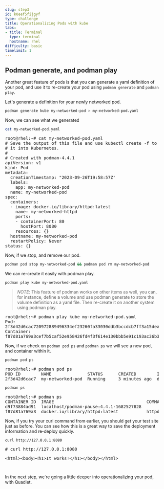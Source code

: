 ```yaml
---
slug: step3
id: k0eef5fijgyf
type: challenge
title: Operationalizing Pods with kube
tabs:
- title: Terminal
  type: terminal
  hostname: rhel
difficulty: basic
timelimit: 1
---
```

## Podman generate, and podman play
Another great feature of pods is that you can generate a yaml definition of your pod, and use it to re-create your pod using `podman generate` and `podman play`.

Let's generate a definition for your newly networked pod.

```bash
podman generate kube my-networked-pod > my-networked-pod.yaml
```

Now, we can see what we generated

```bash
cat my-networked-pod.yaml
```

<pre type=file>
root@rhel:~# cat my-networked-pod.yaml
# Save the output of this file and use kubectl create -f to import
# it into Kubernetes.
#
# Created with podman-4.4.1
apiVersion: v1
kind: Pod
metadata:
  creationTimestamp: "2023-09-26T19:58:57Z"
  labels:
    app: my-networked-pod
  name: my-networked-pod
spec:
  containers:
  - image: docker.io/library/httpd:latest
    name: my-networked-httpd
    ports:
    - containerPort: 80
      hostPort: 8080
    resources: {}
  hostname: my-networked-pod
  restartPolicy: Never
status: {}
</pre>

Now, if we stop, and remove our pod.

```bash
podman pod stop my-networked-pod && podman pod rm my-networked-pod
```

We can re-create it easily with podman play.

```bash
podman play kube my-networked-pod.yaml
```

>_NOTE_: This feature of podman works on other items as well, you can, for instance, define a volume and use podman generate to store the volume definition as a yaml file.  Then re-create it on another system using podman play.

<pre type=file>
root@rhel:~# podman play kube my-networked-pod.yaml
Pod:
2f3d42d6cac720972889496334ef23260fa33030ddb3bccdcb7ff3a15dea07ac
Container:
f87d81a769a3cef7b5caf52e958426fd4f3f614e130bbb5e91c193ac36b3a27d
</pre>

Now, if we check on `podman pod ps` and `podman ps` we will see a new pod, and container within it.

```bash
podman pod ps
```
<pre>
root@rhel:~# podman pod ps
POD ID        NAME              STATUS      CREATED        INFRA ID      # OF CONTAINERS
2f3d42d6cac7  my-networked-pod  Running     3 minutes ago  d9f73884ad91  2
</pre>

```bash
podman ps
```
<pre>
root@rhel:~# podman ps
CONTAINER ID  IMAGE                                    COMMAND           CREATED        STATUS        PORTS                 NAMES
d9f73884ad91  localhost/podman-pause:4.4.1-1682527828                    3 minutes ago  Up 3 minutes  0.0.0.0:8080->80/tcp  2f3d42d6cac7-infra
f87d81a769a3  docker.io/library/httpd:latest           httpd-foreground  3 minutes ago  Up 3 minutes  0.0.0.0:8080->80/tcp  my-networked-pod-my-networked-httpd
</pre>

Now, if you try your curl command from earlier, you should get your test site just as before.  You can see how this is a great way to save the deployment information and re-deploy quickly.

```bash
curl http://127.0.0.1:8080
```

<pre type=file>
# curl http://127.0.0.1:8080
<xmp><html><body><h1>It works!</h1></body></html></xmp>
</pre>


In the next step, we're going a little deeper into operationalizing your pod, with Quadlet.
